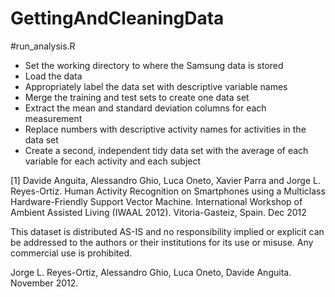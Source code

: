 GettingAndCleaningData
======================

#run_analysis.R

* Set the working directory to where the Samsung data is stored
* Load the data
* Appropriately label the data set with descriptive variable names
* Merge the training and test sets to create one data set
* Extract the mean and standard deviation columns for each measurement
* Replace numbers with descriptive activity names for activities in the data set
* Create a second, independent tidy data set with the average of each variable for each activity and each subject
  

[1] Davide Anguita, Alessandro Ghio, Luca Oneto, Xavier Parra and Jorge L. Reyes-Ortiz. Human Activity Recognition on Smartphones using a Multiclass Hardware-Friendly Support Vector Machine. International Workshop of Ambient Assisted Living (IWAAL 2012). Vitoria-Gasteiz, Spain. Dec 2012

This dataset is distributed AS-IS and no responsibility implied or explicit can be addressed to the authors or their institutions for its use or misuse. Any commercial use is prohibited.

Jorge L. Reyes-Ortiz, Alessandro Ghio, Luca Oneto, Davide Anguita. November 2012.

